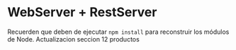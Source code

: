 # WebServer + RestServer

Recuerden que deben de ejecutar ```npm install``` para reconstruir los módulos de Node.
Actualizacion seccion 12 productos